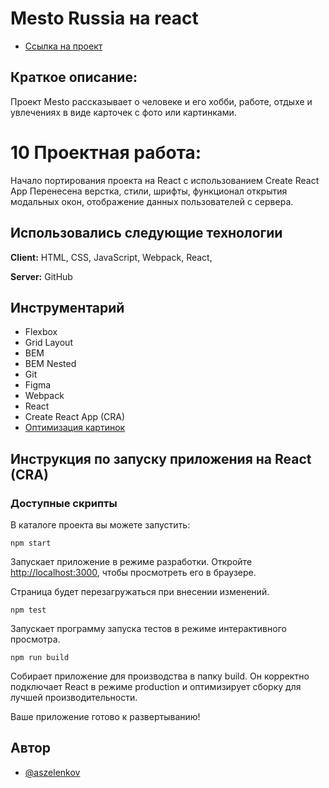 # Mesto Russia на react

* [Ссылка на проект](https://aszelenkov.github.io/mesto-react/)

## Краткое описание:
Проект Mesto рассказывает о человеке и его хобби, работе, отдыхе и увлечениях в виде карточек с фото или картинками.


# 10 Проектная работа:
Начало портирования проекта на React с использованием Create React App 
Перенесена верстка, стили, шрифты, функционал открытия модальных окон, отображение данных пользователей с сервера.


## Использовались следующие технологии

**Client:** HTML, CSS, JavaScript, Webpack, React,

**Server:** GitHub


## Инструментарий

- Flexbox
- Grid Layout
- BEM
- BEM Nested
- Git
- Figma
- Webpack
- React
- Create React App (CRA)
- [Оптимизация картинок](https://tinypng.com/)


## Инструкция по запуску приложения на React (CRA)

### Доступные скрипты

В каталоге проекта вы можете запустить:

`npm start`

Запускает приложение в режиме разработки.
Откройте [http://localhost:3000](http://localhost:3000), чтобы просмотреть его в браузере.

Страница будет перезагружаться при внесении изменений.

`npm test`

Запускает программу запуска тестов в режиме интерактивного просмотра.


`npm run build`

Собирает приложение для производства в папку build.
Он корректно подключает React в режиме production и оптимизирует сборку для лучшей производительности.


Ваше приложение готово к развертыванию!


## Автор

- [@aszelenkov](https://github.com/aszelenkov)